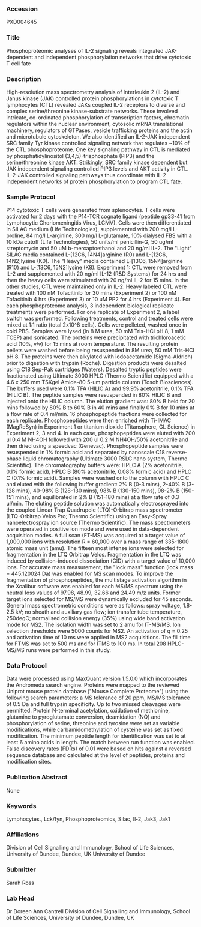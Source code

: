### Accession
PXD004645

### Title
Phosphoproteomic analyses of IL-2 signaling reveals integrated JAK-dependent and independent phosphorylation networks that drive cytotoxic T cell fate

### Description
High-resolution mass spectrometry analysis of Interleukin 2 (IL-2) and Janus kinase (JAK) controlled protein phosphorylations in cytotoxic T lymphocytes (CTL) revealed JAKs coupled IL-2 receptors to diverse and complex serine/threonine kinase-substrate networks. These involved intricate, co-ordinated phosphorylation of transcription factors, chromatin regulators within the nuclear environment, cytosolic mRNA translational machinery, regulators of GTPases, vesicle trafficking proteins and the actin and microtubule cytoskeleton. We also identified an IL-2-JAK independent SRC family Tyr kinase controlled signaling network that regulates ~10% of the CTL phosphoproteome. One key signaling pathway in CTL is mediated by phosphatidylinositol (3,4,5)-trisphosphate (PIP3) and the serine/threonine kinase AKT. Strikingly, SRC family kinase dependent but JAK independent signaling controlled PIP3 levels and AKT activity in CTL. IL-2-JAK controlled signaling pathways thus coordinate with IL-2 independent networks of protein phosphorylation to program CTL fate.

### Sample Protocol
P14 cytotoxic T cells were generated from splenocytes. T cells were activated for 2 days with the P14-TCR cognate ligand (peptide gp33-41 from Lymphocytic Choriomeningitis Virus, LCMV). Cells were then differentiated in SILAC medium (Life Technologies), supplemented with 200 mg/l L-proline, 84 mg/l L-arginine, 300 mg/l L-glutamate, 10% dialysed FBS with a 10 kDa cutoff (Life Technologies), 50 units/ml penicillin-G, 50 ug/ml streptomycin and 50 uM b-mercaptoethanol and 20 ng/ml IL-2. The "Light" SILAC media contained L-[12C6, 14N4]arginine (R0) and L-[12C6, 14N2]lysine (K0). The "Heavy" media contained L-[13C6, 15N4]arginine (R10) and L-[13C6, 15N2]lysine (K8). Experiment 1: CTL were removed from IL-2 and supplemented with 20 ng/ml IL-12 (R&D Systems) for 24 hrs and then the heavy cells were stimulated with 20 ng/ml IL-2 for 15 mins. In the other studies, CTL were maintained only in IL-2. Heavy labeled CTL were treated with 100 nM Tofacitinib for 30 mins (Experiment 2) or 100 nM Tofacitinib 4 hrs (Experiment 3) or 10 uM PP2 for 4 hrs (Experiment 4). For each phosphoproteome analysis, 3 independent biological replicate treatments were performed. For one replicate of Experiment 2, a label switch was performed. Following treatments, control and treated cells were mixed at 1:1 ratio (total 2x10^8 cells). Cells were pelleted, washed once in cold PBS. Samples were lysed (in 8 M urea, 50 mM Tris-HCl pH 8, 1 mM TCEP) and sonicated. The proteins were precipitated with trichloroacetic acid (10%, v/v) for 15 mins at room temperature. The resulting protein pellets were washed before being resuspended in 8M urea, 50 mM Tris-HCl pH 8. The proteins were then alkylated with iodoacetamide (Sigma-Aldrich) prior to digestion with trypsin (Roche). Digestion products were desalted using C18 Sep-Pak cartridges (Waters). Desalted tryptic peptides were fractionated using Ultimate 3000 HPLC (Thermo Scientific) equipped with a 4.6 x 250 mm TSKgel Amide-80 5-um particle column (Tosoh Biosciences). The buffers used were 0.1% TFA (HILIC A) and 99.9% acetonitrile, 0.1% TFA (HILIC B). The peptide samples were resuspended in 80% HILIC B and injected onto the HILIC column. The elution gradient was: 80% B held for 20 mins followed by 80% B to 60% B in 40 mins and finally 0% B for 10 mins at a flow rate of 0.4 ml/min. 16 phosphopeptide fractions were collected for each replicate. Phosphopeptides were then enriched with Ti-IMAC (MagReSyn) in Experiment 1 or titanium dioxide (Titansphere, GL Science) in Experiment 2, 3 and 4.  In each case, phosphopeptides were eluted with 200 ul 0.4 M NH4OH followed with 200 ul 0.2 M NH4OH/50% acetonitrile and then dried using a speedvac (Genevac). Phosphopeptide samples were resuspended in 1% formic acid and separated by nanoscale C18 reverse-phase liquid chromatography (Ultimate 3000 RSLC nano system, Thermo Scientific). The chromatography buffers were: HPLC A (2% acetonitrile, 0.1% formic acid), HPLC B (80% acetonitrile, 0.08% formic acid) and HPLC C (0.1% formic acid). Samples were washed onto the column with HPLC C and eluted with the following buffer gradient: 2% B (0-3 mins), 2-40% B (3-128 mins), 40-98% B (128-130 mins), 98% B (130-150 mins), 98-2% B (150-151 mins), and equilibrated in 2% B (151-180 mins) at a flow rate of 0.3 ul/min. The eluting peptide solution was automatically electrosprayed into the coupled Linear Trap Quadrupole (LTQ)-Orbitrap mass spectrometer (LTQ-Orbitrap Velos Pro; Thermo Scientific) using an Easy-Spray nanoelectrospray ion source (Thermo Scientific). The mass spectrometers were operated in positive ion mode and were used in data-dependent acquisition modes. A full scan (FT-MS) was acquired at a target value of 1,000,000 ions with resolution R = 60,000 over a mass range of 335-1800 atomic mass unit (amu). The fifteen most intense ions were selected for fragmentation in the LTQ Orbitrap Velos. Fragmentation in the LTQ was induced by collision-induced dissociation (CID) with a target value of 10,000 ions. For accurate mass measurement, the "lock mass" function (lock mass = 445.120024 Da) was enabled for MS scan modes. To improve the fragmentation of phosphopeptides, the multistage activation algorithm in the Xcalibur software was enabled for each MS/MS spectrum using the neutral loss values of 97.98, 48.99, 32.66 and 24.49 m/z units. Former target ions selected for MS/MS were dynamically excluded for 45 seconds. General mass spectrometric conditions were as follows: spray voltage, 1.8-2.5 kV; no sheath and auxiliary gas flow; ion transfer tube temperature, 250degC; normalised collision energy (35%) using wide band activation mode for MS2. The isolation width was set to 2 amu for IT-MS/MS. Ion selection thresholds were 5000 counts for MS2. An activation of q = 0.25 and activation time of 10 ms were applied in MS2 acquisitions. The fill time for FTMS was set to 500 ms and for ITMS to 100 ms. In total 208 HPLC-MS/MS runs were performed in this study.

### Data Protocol
Data were processed using MaxQuant version 1.5.0.0 which incorporates the Andromeda search engine. Proteins were mapped to the reviewed Uniprot mouse protein database ("Mouse Complete Proteome") using the following search parameters: a MS tolerance of 20 ppm, MS/MS tolerance of 0.5 Da and full trypsin specificity. Up to two missed cleavages were permitted. Protein N-terminal acetylation, oxidation of methionine, glutamine to pyroglutamate conversion, deamidation (NQ) and phosphorylation of serine, threonine and tyrosine were set as variable modifications, while carbamidomethylation of cysteine was set as fixed modification. The minimum peptide length for identification was set to at least 6 amino acids in length. The match between run function was enabled. False discovery rates (FDRs) of 0.01 were based on hits against a reversed sequence database and calculated at the level of peptides, proteins and modification sites.

### Publication Abstract
None

### Keywords
Lymphocytes., Lck/fyn, Phosphoproteomics, Silac, Il-2, Jak3, Jak1

### Affiliations
Division of Cell Signalling and Immunology, School of Life Sciences, University of Dundee, Dundee, UK
University of Dundee

### Submitter
Sarah Ross

### Lab Head
Dr Doreen Ann Cantrell
Division of Cell Signalling and Immunology, School of Life Sciences, University of Dundee, Dundee, UK


